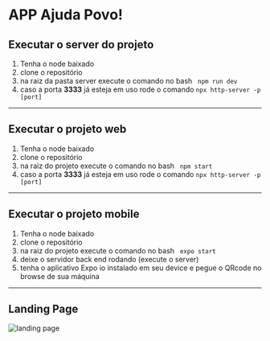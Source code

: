 <h1>APP Ajuda Povo!</h1>

<h2>Executar o server do projeto</h2>

<ol>
<li>Tenha o node baixado </li>
<li> clone o repositório</li>
<li> na raiz da pasta server execute o comando no bash <code> npm run dev </code>
<li> caso a porta <strong>3333</strong> já esteja em uso rode o comando  <code>npx http-server -p [port]</code></li>
</ol>
<hr>

<h2>Executar o projeto web</h2>

<ol>
<li>Tenha o node baixado </li>
<li> clone o repositório</li>
<li> na raiz do projeto execute o comando no bash <code> npm start </code>
<li> caso a porta <strong>3333</strong> já esteja em uso rode o comando  <code>npx http-server -p [port]</code></li>
</ol>
<hr>

<h2>Executar o projeto mobile</h2>

<ol>
<li>Tenha o node baixado </li>
<li> clone o repositório</li>
<li> na raiz do projeto execute o comando no bash <code> expo start </code>
<li> deixe o servidor back end rodando (execute o server)</li>
<li> tenha o aplicativo Expo io instalado em seu device e pegue o QRcode no browse de sua máquina</li>
</ol>
<hr>

<h2>Landing Page</h2>
<img src="https://github.com/AdrianoMatias/Doa_Online_React/blob/master/capa.png" title="Capa" alt="landing page">
